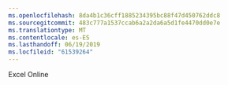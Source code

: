 ```yaml
---
ms.openlocfilehash: 8da4b1c36cff1885234395bc88f47d450762ddc8
ms.sourcegitcommit: 483c777a1537ccab6a2a2da6a5d1fe4470dd0e7e
ms.translationtype: MT
ms.contentlocale: es-ES
ms.lasthandoff: 06/19/2019
ms.locfileid: "61539264"
---
```

Excel Online
